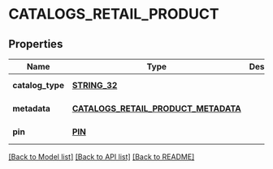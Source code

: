 # CATALOGS_RETAIL_PRODUCT

## Properties
Name | Type | Description | Notes
------------ | ------------- | ------------- | -------------
**catalog_type** | [**STRING_32**](STRING_32.md) |  | [default to null]
**metadata** | [**CATALOGS_RETAIL_PRODUCT_METADATA**](CatalogsRetailProductMetadata.md) |  | [default to null]
**pin** | [**PIN**](Pin.md) |  | [default to null]

[[Back to Model list]](../README.md#documentation-for-models) [[Back to API list]](../README.md#documentation-for-api-endpoints) [[Back to README]](../README.md)


